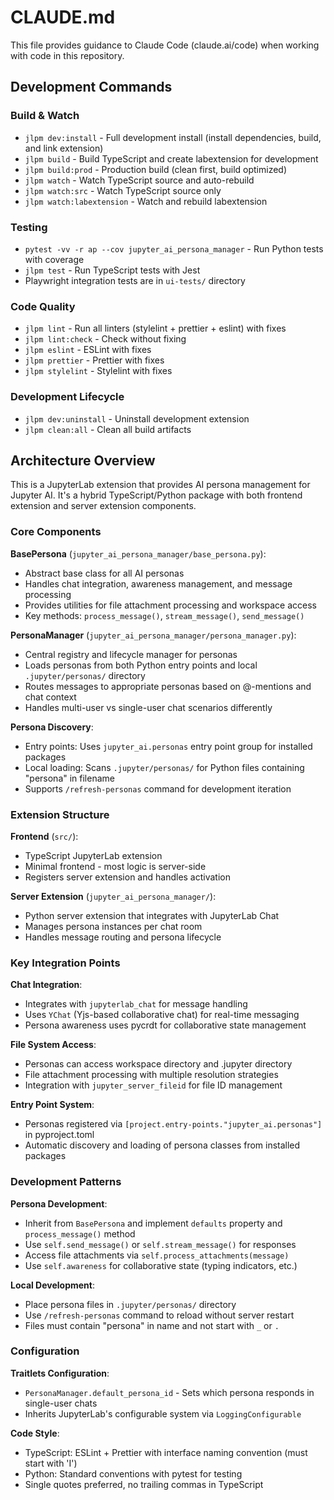 # CLAUDE.md

This file provides guidance to Claude Code (claude.ai/code) when working with code in this repository.

## Development Commands

### Build & Watch
- `jlpm dev:install` - Full development install (install dependencies, build, and link extension)
- `jlpm build` - Build TypeScript and create labextension for development
- `jlpm build:prod` - Production build (clean first, build optimized)
- `jlpm watch` - Watch TypeScript source and auto-rebuild
- `jlpm watch:src` - Watch TypeScript source only
- `jlpm watch:labextension` - Watch and rebuild labextension

### Testing
- `pytest -vv -r ap --cov jupyter_ai_persona_manager` - Run Python tests with coverage
- `jlpm test` - Run TypeScript tests with Jest
- Playwright integration tests are in `ui-tests/` directory

### Code Quality
- `jlpm lint` - Run all linters (stylelint + prettier + eslint) with fixes
- `jlpm lint:check` - Check without fixing
- `jlpm eslint` - ESLint with fixes
- `jlpm prettier` - Prettier with fixes
- `jlpm stylelint` - Stylelint with fixes

### Development Lifecycle
- `jlpm dev:uninstall` - Uninstall development extension
- `jlpm clean:all` - Clean all build artifacts

## Architecture Overview

This is a JupyterLab extension that provides AI persona management for Jupyter AI. It's a hybrid TypeScript/Python package with both frontend extension and server extension components.

### Core Components

**BasePersona** (`jupyter_ai_persona_manager/base_persona.py`):
- Abstract base class for all AI personas
- Handles chat integration, awareness management, and message processing
- Provides utilities for file attachment processing and workspace access
- Key methods: `process_message()`, `stream_message()`, `send_message()`

**PersonaManager** (`jupyter_ai_persona_manager/persona_manager.py`):
- Central registry and lifecycle manager for personas
- Loads personas from both Python entry points and local `.jupyter/personas/` directory
- Routes messages to appropriate personas based on @-mentions and chat context
- Handles multi-user vs single-user chat scenarios differently

**Persona Discovery**:
- Entry points: Uses `jupyter_ai.personas` entry point group for installed packages
- Local loading: Scans `.jupyter/personas/` for Python files containing "persona" in filename
- Supports `/refresh-personas` command for development iteration

### Extension Structure

**Frontend** (`src/`):
- TypeScript JupyterLab extension
- Minimal frontend - most logic is server-side
- Registers server extension and handles activation

**Server Extension** (`jupyter_ai_persona_manager/`):
- Python server extension that integrates with JupyterLab Chat
- Manages persona instances per chat room
- Handles message routing and persona lifecycle

### Key Integration Points

**Chat Integration**: 
- Integrates with `jupyterlab_chat` for message handling
- Uses `YChat` (Yjs-based collaborative chat) for real-time messaging
- Persona awareness uses pycrdt for collaborative state management

**File System Access**:
- Personas can access workspace directory and .jupyter directory
- File attachment processing with multiple resolution strategies
- Integration with `jupyter_server_fileid` for file ID management

**Entry Point System**:
- Personas registered via `[project.entry-points."jupyter_ai.personas"]` in pyproject.toml
- Automatic discovery and loading of persona classes from installed packages

### Development Patterns

**Persona Development**:
- Inherit from `BasePersona` and implement `defaults` property and `process_message()` method
- Use `self.send_message()` or `self.stream_message()` for responses
- Access file attachments via `self.process_attachments(message)`
- Use `self.awareness` for collaborative state (typing indicators, etc.)

**Local Development**:
- Place persona files in `.jupyter/personas/` directory
- Use `/refresh-personas` command to reload without server restart
- Files must contain "persona" in name and not start with `_` or `.`

### Configuration

**Traitlets Configuration**:
- `PersonaManager.default_persona_id` - Sets which persona responds in single-user chats
- Inherits JupyterLab's configurable system via `LoggingConfigurable`

**Code Style**:
- TypeScript: ESLint + Prettier with interface naming convention (must start with 'I')
- Python: Standard conventions with pytest for testing
- Single quotes preferred, no trailing commas in TypeScript
